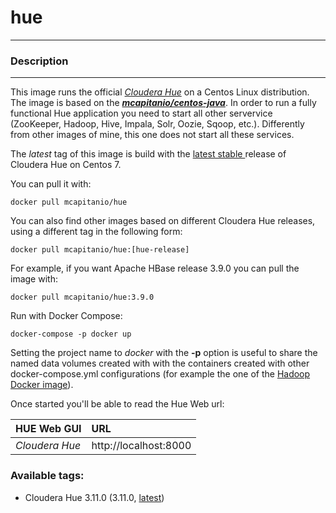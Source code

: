 # **hue**
___

### Description
___

This image runs the official [*Cloudera Hue*](http://gethue.com/) on a Centos Linux distribution. The image is based on the [***mcapitanio/centos-java***](https://hub.docker.com/r/mcapitanio/centos-java). In order to run a fully functional Hue application you need to start all other servervice (ZooKeeper, Hadoop, Hive, Impala, Solr, Oozie, Sqoop, etc.). Differently from other images of mine, this one does not start all these services.

The *latest* tag of this image is build with the [latest stable
](http://gethue.com/category/release/) release of Cloudera Hue on Centos 7.

You can pull it with:

    docker pull mcapitanio/hue


You can also find other images based on different Cloudera Hue releases, using a different tag in the following form:

    docker pull mcapitanio/hue:[hue-release]


For example, if you want Apache HBase release 3.9.0 you can pull the image with:

    docker pull mcapitanio/hue:3.9.0

Run with Docker Compose:

    docker-compose -p docker up

Setting the project name to *docker* with the **-p** option is useful to share the named data volumes created with with the containers created with other docker-compose.yml configurations (for example the one of the [Hadoop Docker image](https://hub.docker.com/r/mcapitanio/hadoop/)).

Once started you'll be able to read the Hue Web url:

| **HUE Web GUI**           |**URL**                            |
|:--------------------------|:----------------------------------|
| *Cloudera Hue*            | http://localhost:8000            |



### Available tags:

- Cloudera Hue 3.11.0 (3.11.0, [latest](https://github.com/mcapitanio/docker-hue/blob/latest/Dockerfile))
